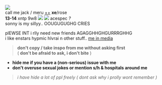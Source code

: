 ![](https://autism.crd.co/assets/images/gallery01/23c4664a_original.gif?v=aaa3f391)  
call me jack / meru [++](https://en.pronouns.page/@gigolo) **xe**/rose  
**13-14** xntp 9w8 ![](https://mikejima.crd.co/assets/images/shadow/08e2be73_original.jpg?v=03449813) ![](https://autism.crd.co/assets/images/gallery04/8d7e9be6_original.jpg?v=aaa3f391) acespec _?_  
sonny is my sillyy.. OOUGUGUGHG CRIES

plEWSE INT i rlly need new friends AGAGGHHGHGURRRGHHG  
i like enstars hypmic hlvrai n other stuff.. [me in media](https://txti.es/lastwish)  

> **don't copy / take inspo from me without asking first**  
> ( **don't be afraid to ask, i don't bite** )

+ **hide me if you have a (non-serious) issue with me**
+ **don't overuse sexual jokes or mention s/h & hospitals around me**  
> *i have hide a lot of ppl freely ( dont ask why i prolly wont remember )*
